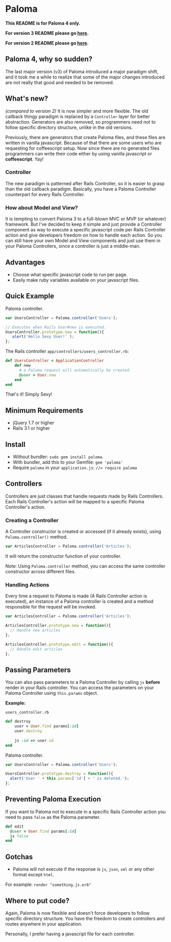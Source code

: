 # Paloma

**This README is for Paloma 4 only.**

**For version 3 README please go [here](https://github.com/kbparagua/paloma/blob/3.0/README.md).**

**For version 2 README please go [here](https://github.com/kbparagua/paloma/blob/2.0/README.md).**


## Paloma 4, why so sudden?
The last major version (v3) of Paloma introduced a major paradigm shift, and it took me a while to realize that some of the major changes introduced are not really that good and needed to be removed.


## What's new?
*(compared to version 2)*
It is now simpler and more flexible. The old callback thingy paradigm is replaced by a `Controller` layer for better abstraction. Generators are also removed, so programmers need not to follow specific directory structure, unlike in the old versions.

Previously, there are generators that create Paloma files, and these files are written in vanilla javascript. Because of that there are some users who are requesting for coffeescript setup. Now since there are no generated files programmers can write their code either by using vanilla javascript or **coffeescript**. Yay!

### Controller
The new paradigm is patterned after Rails Controller, so it is easier to grasp than the old callback paradigm. Basically, you have a Paloma Controller counterpart for every Rails Controller.


### How about Model and View?

It is tempting to convert Paloma 3 to a full-blown MVC or MVP (or whatever) framework. But I've decided to keep it simple and just provide a Controller component as way to execute a specific javascript code per Rails Controller action and give developers freedom on how to handle each action. So you can still have your own Model and View components and just use them in your Paloma Controllers, since a controller is just a middle-man.


## Advantages
* Choose what specific javascript code to run per page.
* Easily make ruby variables available on your javascript files.


## Quick Example

Paloma controller.

```javascript
var UsersController = Paloma.controller('Users');

// Executes when Rails User#new is executed.
UsersController.prototype.new = function(){
   alert('Hello Sexy User!' );
};
```
 
The Rails controller `app/controllers/users_controller.rb`:

```ruby
def UsersController < ApplicationController
    def new
      # a Paloma request will automatically be created.
      @user = User.new
    end
end
```

That's it! Simply Sexy!

## Minimum Requirements
* jQuery 1.7 or higher
* Rails 3.1 or higher


## Install

* Without bundler: `sudo gem install paloma`.
* With bundler, add this to your Gemfile: `gem 'paloma'`
* Require `paloma` in your `application.js`: `//= require paloma`


## Controllers

Controllers are just classes that handle requests made by Rails Controllers. Each Rails Controller's action will be mapped to a specific Paloma Controller's action.


### Creating a Controller

A Controller constructor is created or accessed (if it already exists), using `Paloma.controller()` method.

```javascript
var ArticlesController = Paloma.controller('Articles');
``` 

It will return the constructor function of your controller.

Note: Using `Paloma.controller` method, you can access the same controller constructor across different files.


### Handling Actions

Every time a request to Paloma is made (A Rails Controller action is executed), an instance of a Paloma controller is created and a method responsible for the request will be invoked.
 
```javascript
var ArticlesController = Paloma.controller('Articles');

ArticlesController.prototype.new = function(){
  // Handle new articles
};

ArticlesController.prototype.edit = function(){
  // Handle edit articles
};
```

## Passing Parameters

You can also pass parameters to a Paloma Controller by calling `js` **before** render in your Rails controller. You can access the parameters on your Paloma Controller using `this.params` object.

**Example:**

`users_controller.rb`
```ruby
def destroy
    user = User.find params[:id]
    user.destroy
    
    js :id => user.id
end
```

Paloma controller.

```javascript
var UsersController = Paloma.controller('Users');

UsersController.prototype.destroy = function(){
  alert('User ' + this.params['id'] + ' is deleted.');
};
```

## Preventing Paloma Execution

If you want to Paloma not to execute in a specific Rails Controller action you need to pass `false` as the Paloma parameter.

```ruby
def edit
  @user = User.find params[:id]
  js false
end
```


## Gotchas

* Paloma  will not execute if the response is `js`, `json`, `xml` or any other format except `html`.

For example: `render "something.js.erb"`


## Where to put code?

Again, Paloma is now flexible and doesn't force developers to follow specific directory structure.
You have the freedom to create controllers and routes anywhere in your application.

Personally, I prefer having a javascript file for each controller.
